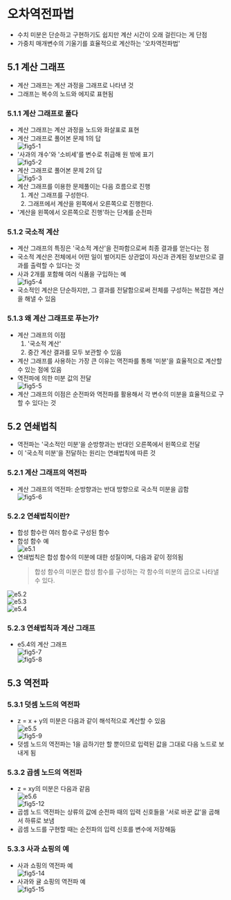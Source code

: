# 오차역전파법
- 수치 미분은 단순하고 구현하기도 쉽지만 계산 시간이 오래 걸린다는 게 단점
- 가중치 매개변수의 기울기를 효율적으로 계산하는 '오차역전파법'
## 5.1 계산 그래프
- 계산 그래프는 계산 과정을 그래프로 나타낸 것
- 그래프는 복수의 노드와 에지로 표현됨
### 5.1.1 계산 그래프로 풀다
- 계산 그래프는 계산 과정을 노드와 화살표로 표현
- 계산 그래프로 풀어본 문제 1의 답  
![fig5-1](images/fig5-1.png)  
- '사과의 개수'와 '소비세'를 변수로 취급해 원 밖에 표기  
![fig5-2](images/fig5-2.png)  
- 계산 그래프로 풀어본 문제 2의 답  
![fig5-3](images/fig5-3.png)  
- 계산 그래프를 이용한 문제풀이는 다음 흐름으로 진행
    1. 계산 그래프를 구성한다.
    2. 그래프에서 계산을 왼쪽에서 오른쪽으로 진행한다.
- '계산을 왼쪽에서 오른쪽으로 진행'하는 단계를 순전파
### 5.1.2 국소적 계산
- 계산 그래프의 특징은 '국소적 계산'을 전파함으로써 최종 결과를 얻는다는 점
- 국소적 계산은 전체에서 어떤 일이 벌어지든 상관없이 자신과 관계된 정보만으로 결과를 출력할 수 있다는 것
- 사과 2개를 포함해 여러 식품을 구입하는 예  
![fig5-4](images/fig5-4.png)  
- 국소적인 계산은 단순하지만, 그 결과를 전달함으로써 전체를 구성하는 복잡한 계산을 해낼 수 있음
### 5.1.3 왜 계산 그래프로 푸는가?
- 계산 그래프의 이점
    1. '국소적 계산'
    2. 중간 계산 결과를 모두 보관할 수 있음
- 계산 그래프를 사용하는 가장 큰 이유는 역전파를 통해 '미분'을 효율적으로 계산할 수 있는 점에 있음
- 역전파에 의한 미분 값의 전달  
![fig5-5](images/fig5-5.png)  
- 계산 그래프의 이점은 순전파와 역전파를 활용해서 각 변수의 미분을 효율적으로 구할 수 있다는 것
## 5.2 연쇄법칙
- 역전파는 '국소적인 미분'을 순방향과는 반대인 오른쪽에서 왼쪽으로 전달
- 이 '국소적 미분'을 전달하는 원리는 연쇄법칙에 따른 것
### 5.2.1 계산 그래프의 역전파
- 계산 그래프의 역전파: 순방향과는 반대 방향으로 국소적 미분을 곱함  
![fig5-6](images/fig5-6.png)  
### 5.2.2 연쇄법칙이란?
- 합성 함수란 여러 함수로 구성된 함수
- 합성 함수 예  
![e5.1](images/e5.1.png)  
- 연쇄법칙은 합성 함수의 미분에 대한 성질이며, 다음과 같이 정의됨
    > 합성 함수의 미분은 합성 함수를 구성하는 각 함수의 미분의 곱으로 나타낼 수 있다.  

![e5.2](images/e5.2.png)  
![e5.3](images/e5.3.png)  
![e5.4](images/e5.4.png)  
### 5.2.3 연쇄법칙과 계산 그래프
- e5.4의 계산 그래프  
![fig5-7](images/fig5-7.png)  
![fig5-8](images/fig5-8.png)  
## 5.3 역전파
### 5.3.1 덧셈 노드의 역전파
- z = x + y의 미분은 다음과 같이 해석적으로 계산할 수 있음  
![e5.5](images/e5.5.png)  
![fig5-9](images/fig5-9.png)  
- 덧셈 노드의 역전파는 1을 곱하기만 할 뿐이므로 입력된 값을 그대로 다음 노드로 보내게 됨
### 5.3.2 곱셈 노드의 역전파
- z = xy의 미분은 다음과 같음  
![e5.6](images/e5.6.png)  
![fig5-12](images/fig5-12.png)  
- 곱셈 노드 역전파는 상류의 값에 순전파 때의 입력 신호들을 '서로 바꾼 값'을 곱해서 하류로 보냄
- 곱셈 노드를 구현할 때는 순전파의 입력 신호를 변수에 저장해둠
### 5.3.3 사과 쇼핑의 예
- 사과 쇼핑의 역전파 예  
![fig5-14](images/fig5-14.png)  
- 사과와 귤 쇼핑의 역전파 예  
![fig5-15](images/fig5-15.png)  
